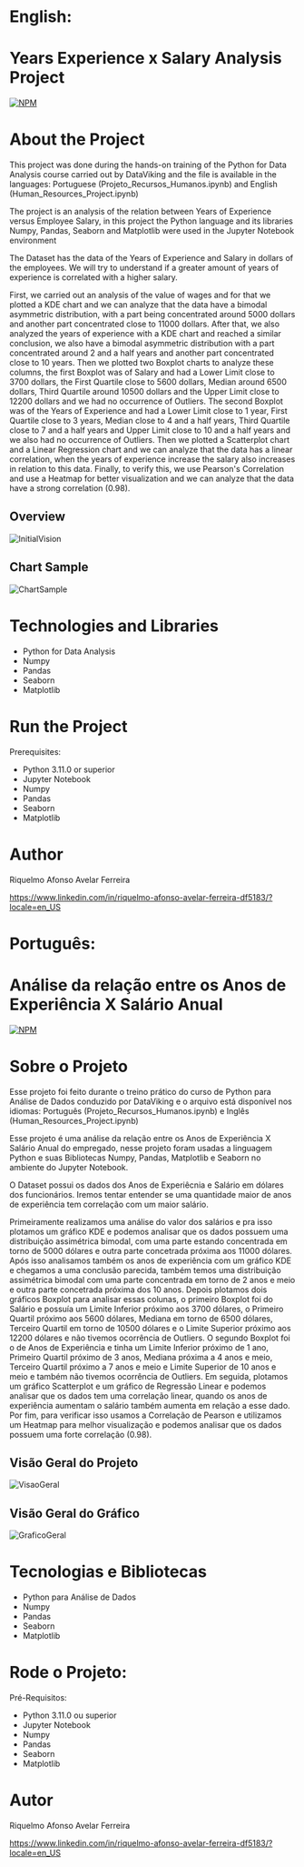 # English:
# Years Experience x Salary Analysis Project
[![NPM](https://img.shields.io/npm/l/react)](https://github.com/RiquelmoFerreira/DataAnalysisHuman_Resources_Project/blob/main/License)

# About the Project

This project was done during the hands-on training of the Python for Data Analysis course carried out by DataViking and the file is available in the languages: Portuguese (Projeto_Recursos_Humanos.ipynb) and English (Human_Resources_Project.ipynb)

The project is an analysis of the relation between Years of Experience versus Employee Salary, in this project the Python language and its libraries Numpy, Pandas, Seaborn and Matplotlib were used in the Jupyter Notebook environment

The Dataset has the data of the Years of Experience and Salary in dollars of the employees. We will try to understand if a greater amount of years of experience is correlated with a higher salary.

First, we carried out an analysis of the value of wages and for that we plotted a KDE chart and we can analyze that the data have a bimodal asymmetric distribution, with a part being concentrated around 5000 dollars and another part concentrated close to 11000 dollars. After that, we also analyzed the years of experience with a KDE chart and reached a similar conclusion, we also have a bimodal asymmetric distribution with a part concentrated around 2 and a half years and another part concentrated close to 10 years. Then we plotted two Boxplot charts to analyze these columns, the first Boxplot was of Salary and had a Lower Limit close to 3700 dollars, the First Quartile close to 5600 dollars, Median around 6500 dollars, Third Quartile around 10500 dollars and the Upper Limit close to 12200 dollars and we had no occurrence of Outliers. The second Boxplot was of the Years of Experience and had a Lower Limit close to 1 year, First Quartile close to 3 years, Median close to 4 and a half years, Third Quartile close to 7 and a half years and Upper Limit close to 10 and a half years and we also had no occurrence of Outliers. Then we plotted a Scatterplot chart and a Linear Regression chart and we can analyze that the data has a linear correlation, when the years of experience increase the salary also increases in relation to this data. Finally, to verify this, we use Pearson's Correlation and use a Heatmap for better visualization and we can analyze that the data have a strong correlation (0.98).

## Overview
![InitialVision](https://github.com/RiquelmoFerreira/Images/blob/main/15.png)

## Chart Sample
![ChartSample](https://github.com/RiquelmoFerreira/Images/blob/main/16.png)

# Technologies and Libraries

- Python for Data Analysis
- Numpy
- Pandas
- Seaborn
- Matplotlib

# Run the Project
Prerequisites:
- Python 3.11.0 or superior
- Jupyter Notebook
- Numpy
- Pandas
- Seaborn
- Matplotlib

# Author
Riquelmo Afonso Avelar Ferreira

https://www.linkedin.com/in/riquelmo-afonso-avelar-ferreira-df5183/?locale=en_US
#

# Português:
# Análise da relação entre os Anos de Experiência X Salário Anual

[![NPM](https://img.shields.io/npm/l/react)](https://github.com/RiquelmoFerreira/DataAnalysisHuman_Resources_Project/blob/main/License)

# Sobre o Projeto

Esse projeto foi feito durante o treino prático do curso de Python para Análise de Dados conduzido por DataViking e o arquivo está disponível nos idiomas: Português (Projeto_Recursos_Humanos.ipynb) e Inglês (Human_Resources_Project.ipynb)

Esse projeto é uma análise da relação entre os Anos de Experiência X Salário Anual do empregado, nesse projeto foram usadas a linguagem Python e suas Bibliotecas Numpy, Pandas, Matplotlib e Seaborn no ambiente do Jupyter Notebook.

O Dataset possui os dados dos Anos de Experiêcnia e Salário em dólares dos funcionários. Iremos tentar entender se uma quantidade maior de anos de experiência tem correlação com um maior salário. 

Primeiramente realizamos uma análise do valor dos salários e pra isso plotamos um gráfico KDE e podemos analisar que os dados possuem uma distribuição assimétrica bimodal, com uma parte estando concentrada em torno de 5000 dólares e outra parte concetrada próxima aos 11000 dólares. Após isso analisamos também os anos de experiência com um gráfico KDE e chegamos a uma conclusão parecida, também temos uma distribuição assimétrica bimodal com uma parte concentrada em torno de 2 anos e meio e outra parte concetrada próxima dos 10 anos. Depois plotamos dois gráficos Boxplot para analisar essas colunas, o primeiro Boxplot foi do Salário e possuía um Limite Inferior próximo aos 3700 dólares, o Primeiro Quartil próximo aos 5600 dólares, Mediana em torno de 6500 dólares, Terceiro Quartil em torno de 10500 dólares e o Limite Superior próximo aos 12200 dólares e não tivemos ocorrência de Outliers. O segundo Boxplot foi o de Anos de Experiência e tinha um Limite Inferior próximo de 1 ano, Primeiro Quartil próximo de 3 anos, Mediana próxima a 4 anos e meio, Terceiro Quartil próximo a 7 anos e meio e Limite Superior de 10 anos e meio e também não tivemos ocorrência de Outliers. Em seguida, plotamos um gráfico Scatterplot e um gráfico de Regressão Linear e podemos analisar que os dados tem uma correlação linear, quando os anos de experiência aumentam o salário também aumenta em relação a esse dado. Por fim, para verificar isso usamos a Correlação de Pearson e utilizamos um Heatmap para melhor visualização e podemos analisar que os dados possuem uma forte correlação (0.98).

## Visão Geral do Projeto
![VisaoGeral](https://github.com/RiquelmoFerreira/Images/blob/main/15.png)

## Visão Geral do Gráfico
![GraficoGeral](https://github.com/RiquelmoFerreira/Images/blob/main/16.png)

# Tecnologias e Bibliotecas
- Python para Análise de Dados
- Numpy
- Pandas
- Seaborn
- Matplotlib

# Rode o Projeto:
Pré-Requisitos:
- Python 3.11.0 ou superior
- Jupyter Notebook
- Numpy
- Pandas
- Seaborn
- Matplotlib

# Autor
Riquelmo Afonso Avelar Ferreira

https://www.linkedin.com/in/riquelmo-afonso-avelar-ferreira-df5183/?locale=en_US


 
